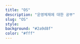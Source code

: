 ```yaml
---
title: "OS"
description: "운영체제에 대한 공부"
slug: "OS"
style:
background: "#2a9d8f"
color: "#fff"
---
```

